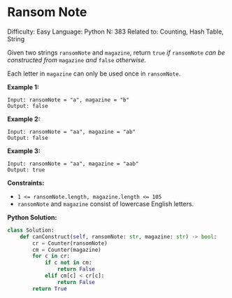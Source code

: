 # Ransom Note

Difficulty: Easy
Language: Python
N: 383
Related to: Counting, Hash Table, String

Given two strings `ransomNote` and `magazine`, return `true` *if* `ransomNote` *can be constructed from* `magazine` *and* `false` *otherwise*.

Each letter in `magazine` can only be used once in `ransomNote`.

**Example 1:**

```
Input: ransomNote = "a", magazine = "b"
Output: false

```

**Example 2:**

```
Input: ransomNote = "aa", magazine = "ab"
Output: false

```

**Example 3:**

```
Input: ransomNote = "aa", magazine = "aab"
Output: true

```

**Constraints:**

- `1 <= ransomNote.length, magazine.length <= 105`
- `ransomNote` and `magazine` consist of lowercase English letters.

**Python Solution:**

```python
class Solution:
    def canConstruct(self, ransomNote: str, magazine: str) -> bool:
        cr = Counter(ransomNote)
        cm = Counter(magazine)
        for c in cr:
            if c not in cm:
                return False
            elif cm[c] < cr[c]:
                return False
        return True
```
